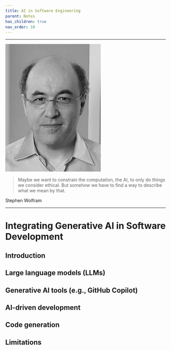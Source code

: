 ```yaml
---
title: AI in Software Engineering
parent: Notes
has_children: true
nav_order: 10
---
```


<hr class="splash">

![Stephen Wolfram](../../images/people/stephen_wolfram.png)

<blockquote class="pretty"><span>
Maybe we want to constrain the computation, the AI, to only do things we consider ethical. But somehow we have to find a way to describe what we mean by that.
</span></blockquote>
<p class="attribution">Stephen Wolfram</p>

<hr class="splash">

# Integrating Generative AI in Software Development

## Introduction

## Large language models (LLMs)

## Generative AI tools (e.g., GitHub Copilot)

## AI-driven development

## Code generation

## Limitations
